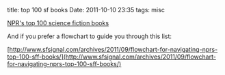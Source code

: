 title: top 100 sf books
Date: 2011-10-10 23:35
tags: misc
 

[NPR's top 100 science fiction books](http://www.npr.org/2011/08/11/139085843/your-picks-top-100-science-fiction-fantasy-books)

And if you prefer a flowchart to guide you through this list:

[http://www.sfsignal.com/archives/2011/09/flowchart-for-navigating-nprs-top-100-sff-books/](http://www.sfsignal.com/archives/2011/09/flowchart-for-navigating-nprs-top-100-sff-books/)
